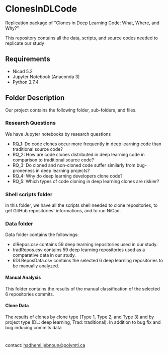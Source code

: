 # ClonesInDLCode
Replication package of "Clones in Deep Learning Code: What, Where, and Why?"

This repository contains all the data, scripts, and source codes needed to replicate our study

## Requirements
* Nicad 5.2
* Jupyter Notebook (Anaconda 3)
* Python 3.7.4

## Folder Description
Our project contains the following folder, sub-folders, and files.

### Research Questions
We have Jupyter notebooks by research questions
* RQ_1: Do code clones occur more frequently in deep learning code than traditional source code?
* RQ_2: How are code clones distributed in deep learning code in comparison to traditional source code?
* RQ_3: Do cloned and non-cloned code suffer similarly from bug-proneness in deep learning projects?
* RQ_4: Why do deep learning developers clone code?
* RQ_5: Which types of code cloning in deep learning clones are riskier?

### Shell scripts folder
In this folder, we have all the scripts shell needed to clone repositories, to get GitHub repositories' informations, and to run NiCad.
### Data folder
Data folder contains the followings:
* dlRepos.csv contains 59 deep learning repositories used in our study.
* tradRepos.csv contains 59 deep learning repositories used as a comparative data in our study.
* 6DLReposData.csv contains the selected 6 deep learning repositories to be manually analyzed.
#### Manual Analysis
This folder contains the results of the manual classification of the selected 6 repositories commits. 
#### Clone Data
The results of clones by clone type (Type 1, Type 2, and Type 3) and by project type (DL: deep learning, Trad: traditional).
In addition to bug fix and bug inducing commits data

#
contact: hadhemi.jebnoun@polymtl.ca
